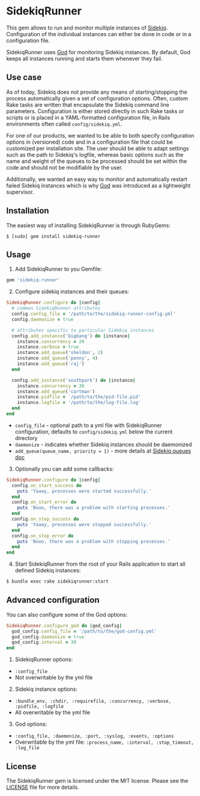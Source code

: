 # SidekiqRunner
This gem allows to run and monitor multiple instances of [Sidekiq](https://github.com/mperham/sidekiq). Configuration of the individual instances can either be done in code or in a configuration file.

SidekiqRunner uses [God](http://godrb.com) for monitoring Sidekiq instances. By default, God keeps all instances running and starts them whenever they fail.

## Use case

As of today, Sidekiq does not provide any means of starting/stopping the process automatically given a set of configuration options. Often, custom Rake tasks are written that encapsulate the Sidekiq command line parameters. Configuration is either stored directly in such Rake tasks or scripts or is placed in a YAML-formatted configuration file, in Rails environments often called `config/sidekiq.yml`.

For one of our products, we wanted to be able to both specify configuration options in (versioned) code and in a configuration file that could be customized per installation site. The user should be able to adapt settings such as the path to Sidekiq's logfile, whereas basic options such as the name and weight of the queues to be processed should be set within the code and should not be modifiable by the user.

Additionally, we wanted an easy way to monitor and automatically restart failed Sidekiq instances which is why [God](http://godrb.com) was introduced as a lightweight supervisor.

## Installation
The easiest way of installing SidekiqRunner is through RubyGems:
```
$ [sudo] gem install sidekiq-runner
```

## Usage
1. Add SidekiqRunner to you Gemfile:
  ```bash
  gem 'sidekiq-runner'
  ```

2. Configure sidekiq instances and their queues:
  ```ruby
  SidekiqRunner.configure do |config|
    # common SidekiqRunner attributes
    config.config_file = '/path/to/the/sidekiq-runner-config.yml'
    config.daemonize = true

    # attributes specific to particular Sidekiq instances
    config.add_instance('bigbang') do |instance|
      instance.concurrency = 20
      instance.verbose = true
      instance.add_queue('sheldon', 2)
      instance.add_queue('penny', 4)
      instance.add_queue('raj')
    end 

    config.add_instance('southpark') do |instance|
      instance.concurrency = 30
      instance.add_queue('cartman')
      instance.pidfile = '/path/to/the/pid-file.pid'
      instance.logfile = '/path/to/the/log-file.log'
    end
  end
  ```

  * `config_file` - optional path to a yml file with SidekiqRunner configuration, defaults to `config/sidekiq.yml` below the current directory
  * `daemonize` - indicates whether Sidekiq instances should be daemonized 
  * `add_queue(queue_name, priority = 1)` - more details at [Sidekiq queues doc](https://github.com/mperham/sidekiq/wiki/Advanced-Options#queues)

3. Optionally you can add some callbacks:
  ```ruby
  SidekiqRunner.configure do |config|
    config.on_start_success do
      puts 'Yaaay, processes were started successfully.'
    end
    config.on_start_error do
      puts 'Booo, there was a problem with starting processes.'
    end
    config.on_stop_success do
      puts 'Yaaay, processes were stopped successfully.'
    end
    config.on_stop_error do
      puts 'Booo, there was a problem with stopping processes.'
    end
  end
  ```

4. Start SidekiqRunner from the root of your Rails application to start all defined Sidekiq instances:
  ```bash
  $ bundle exec rake sidekiqrunner:start
  ```

## Advanced configuration
You can also configure some of the God options:
```ruby
SidekiqRunner.configure_god do |god_config|
  god_config.config_file = '/path/to/the/god-config.yml'
  god_config.daemonize = true
  god_config.interval = 30
end
```

1. SidekiqRunner options:
  * `:config_file`
  * Not overwritable by the yml file
2. Sidekiq instance options:
  * `:bundle_env, :chdir, :requirefile, :concurrency, :verbose, :pidfile, :logfile`
  * All overwritable by the yml file
3. God options:
  * `:config_file, :daemonize, :port, :syslog, :events, :options`
  * Overwritable by the yml file: `:process_name, :interval, :stop_timeout, :log_file`

## License
The SidekiqRunner gem is licensed under the MIT license. Please see the [LICENSE](https://github.com/FlavourSys/sidekiq-runner/master/LICENSE) file for more details.
